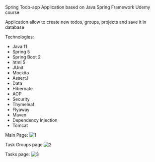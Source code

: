 Spring Todo-app
Application based on Java Spring Framework Udemy course

Application allow to create new todos, groups, projects and save it in database

Technologies:

- Java 11
- Spring 5
- Spring Boot 2
- html 5
- JUnit
- Mockito
- AssertJ
- Data
- Hibernate
- AOP
- Security
- Thymeleaf
- Flyaway
- Maven
- Dependency Injection
- Tomcat

Main Page:
![1](https://user-images.githubusercontent.com/64829285/110205503-953e5e80-7e78-11eb-87b5-55d380117408.JPG)

Task Groups page
![2](https://user-images.githubusercontent.com/64829285/110205509-9a031280-7e78-11eb-8753-4e12fc774c72.JPG)

Tasks page:
![3](https://user-images.githubusercontent.com/64829285/110205512-9b343f80-7e78-11eb-8d56-0e1fade5a02e.JPG)
